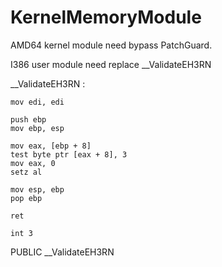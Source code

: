# KernelMemoryModule

AMD64 kernel module need bypass PatchGuard.

I386 user module need replace __ValidateEH3RN

__ValidateEH3RN :

    mov edi, edi

    push ebp
    mov ebp, esp

    mov eax, [ebp + 8]
    test byte ptr [eax + 8], 3
    mov eax, 0
    setz al

    mov esp, ebp
    pop ebp

    ret
    
    int 3

PUBLIC __ValidateEH3RN
